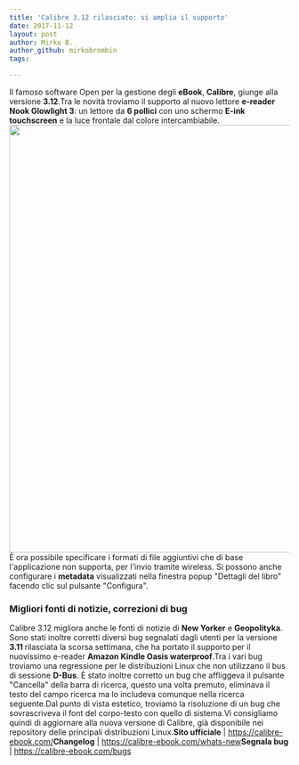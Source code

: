 ```yaml
---
title: 'Calibre 3.12 rilasciato: si amplia il supporto'
date: 2017-11-12
layout: post
author: Mirko B.
author_github: mirkobrombin
tags:

---
```

Il famoso software Open per la gestione degli <strong>eBook</strong>, <strong>Calibre</strong>, giunge alla versione  <strong>3.12</strong>.Tra le novità troviamo il supporto al <strong> </strong>nuovo lettore <strong>e-reader Nook Glowlight 3</strong>: un lettore da <strong>6 pollici</strong> con uno schermo <strong>E-ink  touchscreen</strong> e la luce frontale dal colore intercambiabile.<img class="aligncenter size-full wp-image-2899 size-full wp-image-210" src="https://linuxhub.it/wordpress/wp-content/uploads/2017/11/Screenshot-from-2015-06-29-00_06_49.png" alt="" width="1366" height="768" />È ora possibile specificare i formati di file aggiuntivi  che di base l'applicazione non supporta, per l'invio tramite wireless.  Si possono anche configurare i <strong>metadata</strong> visualizzati nella finestra popup "Dettagli del libro" facendo clic sul pulsante "Configura".<h3 style="text-align: left;">Migliori fonti di notizie, correzioni di bug</h3>Calibre 3.12 migliora anche le fonti di notizie di <strong>New Yorker</strong> e <strong>Geopolityka</strong>. Sono stati inoltre corretti diversi bug segnalati dagli utenti per la versione <strong>3.11 </strong> rilasciata la scorsa settimana, che ha portato il supporto per il nuovissimo e-reader  <strong>Amazon Kindle Oasis waterproof</strong>.Tra i vari bug troviamo una regressione per le distribuzioni Linux che non utilizzano il bus di sessione <strong>D-Bus</strong>. È stato inoltre corretto un bug che affliggeva il pulsante "Cancella" della barra di ricerca, questo una volta premuto, eliminava il testo del campo ricerca ma lo includeva comunque nella ricerca seguente.Dal punto di vista estetico, troviamo la risoluzione di un bug che sovrascriveva il font del corpo-testo con quello di sistema.Vi consigliamo quindi di aggiornare alla nuova versione di Calibre, già disponibile nei repository delle principali distribuzioni Linux.<strong>Sito ufficiale</strong> | <a href="https://calibre-ebook.com/">https://calibre-ebook.com/</a><strong>Changelog</strong> | <a href="https://calibre-ebook.com/whats-new">https://calibre-ebook.com/whats-new</a><strong>Segnala bug</strong> | <a href="https://calibre-ebook.com/bugs">https://calibre-ebook.com/bugs</a>